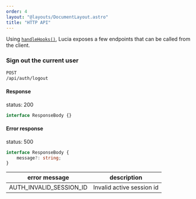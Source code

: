 ```yaml
---
order: 4
layout: "@layouts/DocumentLayout.astro"
title: "HTTP API"
---
```


Using [`handleHooks()`](/reference/api/server-api#handlehooks), Lucia exposes a few endpoints that can be called from the client.

### Sign out the current user

```bash
POST
/api/auth/logout
```

#### Response

status: 200

```ts
interface ResponseBody {}
```

#### Error response

status: 500

```ts
interface ResponseBody {
    message?: string;
}
```

| error message           | description               |
| ----------------------- | ------------------------- |
| AUTH_INVALID_SESSION_ID | Invalid active session id |